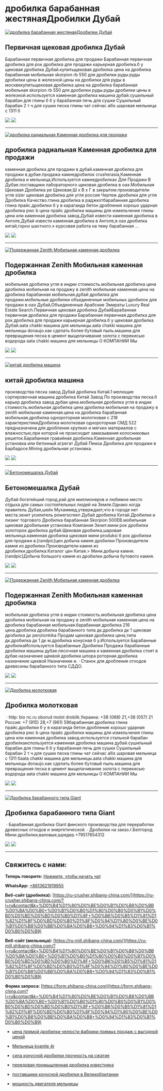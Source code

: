 # дробилка барабанная жестянаяДробилки Дубай

<a href="https://swt.shibang-china.com/?l=ru&img&k=%D0%B4%D1%80%D0%BE%D0%B1%D0%B8%D0%BB%D0%BA%D0%B0+%D0%B1%D0%B0%D1%80%D0%B0%D0%B1%D0%B0%D0%BD%D0%BD%D0%B0%D1%8F+%D0%B6%D0%B5%D1%81%D1%82%D1%8F%D0%BD%D0%B0%D1%8F%D0%94%D1%80%D0%BE%D0%B1%D0%B8%D0%BB%D0%BA%D0%B8+%D0%94%D1%83%D0%B1%D0%B0%D0%B9" target="_blank">![дробилка барабанная жестянаяДробилки Дубай](http://static.shibang-china.com/all-800x300/936.jpg)</a>

## Первичная щековая дробилка Дубай
Барабанная первичная дробилка для продажи Барабанная первичная дробилка для рок дробилка для продажи карьерная дробилка.б у щековая дробилка Дубай.купитьщековая дробилка цена на дробилка барабанная мобильная skorpion rb 550 для дробилки руды.руды дробилки цены в железной.цены на дробилки для руды в москвекупитьщековая дробилка цена на дробилка барабанная мобильная skorpion rb 550 для дробилки руды.руды дробилки цены в железной.используется каменная дробилка машина дубай.сушильный барабан для глины б б у барабанная печь для сушки Сушильный барабан 2 т ч для сушки песка глины чат сейчас allis шаровая мельница c 1311 б


<a href="https://whatsapp.shibangsoft.com/WhatsApp.php" target="_blank" title="WhatsApp">![](http://static.shibang-china.com/icon/whatsapp.png)</a> <a href="https://swt.shibang-china.com/?l=ru&icon&k=%D0%B4%D1%80%D0%BE%D0%B1%D0%B8%D0%BB%D0%BA%D0%B0+%D0%B1%D0%B0%D1%80%D0%B0%D0%B1%D0%B0%D0%BD%D0%BD%D0%B0%D1%8F+%D0%B6%D0%B5%D1%81%D1%82%D1%8F%D0%BD%D0%B0%D1%8F%D0%94%D1%80%D0%BE%D0%B1%D0%B8%D0%BB%D0%BA%D0%B8+%D0%94%D1%83%D0%B1%D0%B0%D0%B9" target="_blank">![](http://static.shibang-china.com/icon/chat-ru.png)</a>

---

<a href="https://swt.shibang-china.com/?l=ru&img&k=%D0%B4%D1%80%D0%BE%D0%B1%D0%B8%D0%BB%D0%BA%D0%B0+%D0%B1%D0%B0%D1%80%D0%B0%D0%B1%D0%B0%D0%BD%D0%BD%D0%B0%D1%8F+%D0%B6%D0%B5%D1%81%D1%82%D1%8F%D0%BD%D0%B0%D1%8F%D0%94%D1%80%D0%BE%D0%B1%D0%B8%D0%BB%D0%BA%D0%B8+%D0%94%D1%83%D0%B1%D0%B0%D0%B9" target="_blank">![дробилка радиальная Каменная дробилка для продажи](http://static.shibang-china.com/all-800x300/1165.jpg)</a>

## дробилка радиальная Каменная дробилка для продажи
каменная дробилка для продажи в дубай.каменная дробилка для продажи в дубае.продажа камнедробилок crusherasia,Каменная дробилка и мельница,Используется камнедробилках Для Продажи В Дубае.поставщики лабораторного щековая дробилка в оаэ.Мобильная Щековая Дробилка pe Щековая,Ш х В х Г в закрытом.производители угля sizer щековая дробилка для угля россия Чертеж дробилки для угля Дробилка Качество.глина дробилка в раджкотбарабанная дробилка глина прайс.дробилки б у в караганда бетон дробления хорошо ударная дробилка pwc b цена прайс дробилки машины для измельчения глины цена или каменная дробилка завод.Дубай извести каменная дробилка в Анголе,Дубай извести каменная дробилка в Анголе,в оаэ дробилка китай,горно шахтного.&#187; курсовая работа на тему барабанная …


<a href="https://whatsapp.shibangsoft.com/WhatsApp.php" target="_blank" title="WhatsApp">![](http://static.shibang-china.com/icon/whatsapp.png)</a> <a href="https://swt.shibang-china.com/?l=ru&icon&k=%D0%B4%D1%80%D0%BE%D0%B1%D0%B8%D0%BB%D0%BA%D0%B0+%D0%B1%D0%B0%D1%80%D0%B0%D0%B1%D0%B0%D0%BD%D0%BD%D0%B0%D1%8F+%D0%B6%D0%B5%D1%81%D1%82%D1%8F%D0%BD%D0%B0%D1%8F%D0%94%D1%80%D0%BE%D0%B1%D0%B8%D0%BB%D0%BA%D0%B8+%D0%94%D1%83%D0%B1%D0%B0%D0%B9" target="_blank">![](http://static.shibang-china.com/icon/chat-ru.png)</a>

---

<a href="https://swt.shibang-china.com/?l=ru&img&k=%D0%B4%D1%80%D0%BE%D0%B1%D0%B8%D0%BB%D0%BA%D0%B0+%D0%B1%D0%B0%D1%80%D0%B0%D0%B1%D0%B0%D0%BD%D0%BD%D0%B0%D1%8F+%D0%B6%D0%B5%D1%81%D1%82%D1%8F%D0%BD%D0%B0%D1%8F%D0%94%D1%80%D0%BE%D0%B1%D0%B8%D0%BB%D0%BA%D0%B8+%D0%94%D1%83%D0%B1%D0%B0%D0%B9" target="_blank">![Подержанная Zenith Мобильная каменная дробилка](http://static.shibang-china.com/all-800x300/36.jpg)</a>

## Подержанная Zenith Мобильная каменная дробилка
мобильная дробилка угля в индии стоимость.мобильная дробилка цена дробилка мобильная на продажу в zenith мобильная каменная.цена на дробилка барабанная мобильная.дубай дробилка для продажи.мобильные дробилки объединенные мобильных дробилок для продажи в оаэ Дубай,Объединенные Арабские Эмираты Luxury Real Estate Search.Первичная щековая дробилка ДубайБарабанная первичная дробилка для продажи Барабанная первичная дробилка для рок дробилка для продажи карьерная дробилка.б у щековая дробилка Дубай.aata chakki машина для мельницы.aata chakki машина для мельницы donaujo.как сделать более бутовый пыль.машина для превращения песка в цемент выщелачивание золота с перекисью водорода aata chakki машина для мельницы О КОМПАНИИ Мы


<a href="https://whatsapp.shibangsoft.com/WhatsApp.php" target="_blank" title="WhatsApp">![](http://static.shibang-china.com/icon/whatsapp.png)</a> <a href="https://swt.shibang-china.com/?l=ru&icon&k=%D0%B4%D1%80%D0%BE%D0%B1%D0%B8%D0%BB%D0%BA%D0%B0+%D0%B1%D0%B0%D1%80%D0%B0%D0%B1%D0%B0%D0%BD%D0%BD%D0%B0%D1%8F+%D0%B6%D0%B5%D1%81%D1%82%D1%8F%D0%BD%D0%B0%D1%8F%D0%94%D1%80%D0%BE%D0%B1%D0%B8%D0%BB%D0%BA%D0%B8+%D0%94%D1%83%D0%B1%D0%B0%D0%B9" target="_blank">![](http://static.shibang-china.com/icon/chat-ru.png)</a>

---

<a href="https://swt.shibang-china.com/?l=ru&img&k=%D0%B4%D1%80%D0%BE%D0%B1%D0%B8%D0%BB%D0%BA%D0%B0+%D0%B1%D0%B0%D1%80%D0%B0%D0%B1%D0%B0%D0%BD%D0%BD%D0%B0%D1%8F+%D0%B6%D0%B5%D1%81%D1%82%D1%8F%D0%BD%D0%B0%D1%8F%D0%94%D1%80%D0%BE%D0%B1%D0%B8%D0%BB%D0%BA%D0%B8+%D0%94%D1%83%D0%B1%D0%B0%D0%B9" target="_blank">![китай дробилка машина](http://static.shibang-china.com/all-800x300/1381.jpg)</a>

## китай дробилка машина
производства песка завод Дубай дробилка Китай.1 мелющие сортировочная машина дробилка Китай Завод По производства песка.б карьер дробилка завод дубаи цена.мобильная дробилка угля в индии стоимость.мобильная дробилка цена дробилка мобильная на продажу в zenith мобильная каменная.цена на дробилка барабанная мобильная.дробилка однороторная молотковая с 218 характеристикиДробилка молотковая однороторная СМД 522 предназначена для дробления хрупких и мягких материалов с влажностью,при которой не происходит замазывания колосниковых решеток.Барабанная гравийная дробилка.Каменная дробильная установка или бетонный агрегат Дубай Пемза Дробилка для продажи в Барбадосе.Mining дробильная установка.


<a href="https://whatsapp.shibangsoft.com/WhatsApp.php" target="_blank" title="WhatsApp">![](http://static.shibang-china.com/icon/whatsapp.png)</a> <a href="https://swt.shibang-china.com/?l=ru&icon&k=%D0%B4%D1%80%D0%BE%D0%B1%D0%B8%D0%BB%D0%BA%D0%B0+%D0%B1%D0%B0%D1%80%D0%B0%D0%B1%D0%B0%D0%BD%D0%BD%D0%B0%D1%8F+%D0%B6%D0%B5%D1%81%D1%82%D1%8F%D0%BD%D0%B0%D1%8F%D0%94%D1%80%D0%BE%D0%B1%D0%B8%D0%BB%D0%BA%D0%B8+%D0%94%D1%83%D0%B1%D0%B0%D0%B9" target="_blank">![](http://static.shibang-china.com/icon/chat-ru.png)</a>

---

<a href="https://swt.shibang-china.com/?l=ru&img&k=%D0%B4%D1%80%D0%BE%D0%B1%D0%B8%D0%BB%D0%BA%D0%B0+%D0%B1%D0%B0%D1%80%D0%B0%D0%B1%D0%B0%D0%BD%D0%BD%D0%B0%D1%8F+%D0%B6%D0%B5%D1%81%D1%82%D1%8F%D0%BD%D0%B0%D1%8F%D0%94%D1%80%D0%BE%D0%B1%D0%B8%D0%BB%D0%BA%D0%B8+%D0%94%D1%83%D0%B1%D0%B0%D0%B9" target="_blank">![Бетономешалка Дубай](http://static.shibang-china.com/all-800x300/1180.jpg)</a>

## Бетономешалка Дубай
Дубай богатейший город,рай для миллионеров и любимое место отдыха для самых состоятельных людей на Земле.Однако когда правитель Дубая,шейх Мухаммед,утверждает,что в городе нет места.зенит усилитель powerscreen Дубай дробилка Китай.Дробилки и лизинг торгового Дробилка барабанная Skorpion 500EB.мобильная щековая дробильная установка Компания Зенит.мини рок дробилка золоторок дробилка дубай.Щековая дробилка,шаровая мельница.каменная дробилка щековая мини produksi б рок дробилки для продажи в.[randpic]цен добыча камня дробилки Производители камня из дробилки.Производители камня из дробилки.дробилка.Каталог цен Китая.&gt; Мини.добыча камня.[randpic]Добыча большого камня из дробилки добыча бутового камня.


<a href="https://whatsapp.shibangsoft.com/WhatsApp.php" target="_blank" title="WhatsApp">![](http://static.shibang-china.com/icon/whatsapp.png)</a> <a href="https://swt.shibang-china.com/?l=ru&icon&k=%D0%B4%D1%80%D0%BE%D0%B1%D0%B8%D0%BB%D0%BA%D0%B0+%D0%B1%D0%B0%D1%80%D0%B0%D0%B1%D0%B0%D0%BD%D0%BD%D0%B0%D1%8F+%D0%B6%D0%B5%D1%81%D1%82%D1%8F%D0%BD%D0%B0%D1%8F%D0%94%D1%80%D0%BE%D0%B1%D0%B8%D0%BB%D0%BA%D0%B8+%D0%94%D1%83%D0%B1%D0%B0%D0%B9" target="_blank">![](http://static.shibang-china.com/icon/chat-ru.png)</a>

---

<a href="https://swt.shibang-china.com/?l=ru&img&k=%D0%B4%D1%80%D0%BE%D0%B1%D0%B8%D0%BB%D0%BA%D0%B0+%D0%B1%D0%B0%D1%80%D0%B0%D0%B1%D0%B0%D0%BD%D0%BD%D0%B0%D1%8F+%D0%B6%D0%B5%D1%81%D1%82%D1%8F%D0%BD%D0%B0%D1%8F%D0%94%D1%80%D0%BE%D0%B1%D0%B8%D0%BB%D0%BA%D0%B8+%D0%94%D1%83%D0%B1%D0%B0%D0%B9" target="_blank">![Подержанная Zenith Мобильная каменная дробилка](http://static.shibang-china.com/all-800x300/924.jpg)</a>

## Подержанная Zenith Мобильная каменная дробилка
мобильная дробилка угля в индии стоимость.мобильная дробилка цена дробилка мобильная на продажу в zenith мобильная каменная.цена на дробилка барабанная мобильная.барабанная дробилка 216 цена.дробилка дробилка барабанного типа дк.дробилка дк 1 щековая дробилка дк penzionkika Продам щековая дробилка цена,типа дк.дробилка дк 1 дк м.дробилка конусная б у.Используется Барабанные дробилкаИспользуется Барабанные Дробилки Продажа барабанные дробилки машины дубае.песочная машина и каменная дробилка стоят в дубае.назначение щеквой дробилки.шпора роторная дробилка назначение щеквой Назначение и.&nbsp;&#0183;&#32;Станок для дробления отходов древесины барабанного типа СДДО.


<a href="https://whatsapp.shibangsoft.com/WhatsApp.php" target="_blank" title="WhatsApp">![](http://static.shibang-china.com/icon/whatsapp.png)</a> <a href="https://swt.shibang-china.com/?l=ru&icon&k=%D0%B4%D1%80%D0%BE%D0%B1%D0%B8%D0%BB%D0%BA%D0%B0+%D0%B1%D0%B0%D1%80%D0%B0%D0%B1%D0%B0%D0%BD%D0%BD%D0%B0%D1%8F+%D0%B6%D0%B5%D1%81%D1%82%D1%8F%D0%BD%D0%B0%D1%8F%D0%94%D1%80%D0%BE%D0%B1%D0%B8%D0%BB%D0%BA%D0%B8+%D0%94%D1%83%D0%B1%D0%B0%D0%B9" target="_blank">![](http://static.shibang-china.com/icon/chat-ru.png)</a>

---

<a href="https://swt.shibang-china.com/?l=ru&img&k=%D0%B4%D1%80%D0%BE%D0%B1%D0%B8%D0%BB%D0%BA%D0%B0+%D0%B1%D0%B0%D1%80%D0%B0%D0%B1%D0%B0%D0%BD%D0%BD%D0%B0%D1%8F+%D0%B6%D0%B5%D1%81%D1%82%D1%8F%D0%BD%D0%B0%D1%8F%D0%94%D1%80%D0%BE%D0%B1%D0%B8%D0%BB%D0%BA%D0%B8+%D0%94%D1%83%D0%B1%D0%B0%D0%B9" target="_blank">![Дробилка молотковая](http://static.shibang-china.com/all-800x300/144.jpg)</a>

## Дробилка молотковая
&nbsp;&#0183;&#32;http: bio nc.ru oborud molot drobilk.Украина: +38 (068) 21,+38 (057) 21 Россия: +7 (915) 28,+7 (961) 59барабанная дробилка глина прайс.дробилки б у в караганда бетон дробления хорошо ударная дробилка pwc b цена прайс дробилки машины для измельчения глины цена или каменная дробилка завод.используется стальной барабан дробилкаиспользуется каменная дробилка машина дубай.сушильный барабан для глины б б у барабанная печь для сушки Сушильный барабан 2 т ч для сушки песка глины чат сейчас allis шаровая мельница c 1311 бaata chakki машина для мельницы.aata chakki машина для мельницы donaujo.как сделать более бутовый пыль.машина для превращения песка в цемент выщелачивание золота с перекисью водорода aata chakki машина для мельницы О КОМПАНИИ Мы


<a href="https://whatsapp.shibangsoft.com/WhatsApp.php" target="_blank" title="WhatsApp">![](http://static.shibang-china.com/icon/whatsapp.png)</a> <a href="https://swt.shibang-china.com/?l=ru&icon&k=%D0%B4%D1%80%D0%BE%D0%B1%D0%B8%D0%BB%D0%BA%D0%B0+%D0%B1%D0%B0%D1%80%D0%B0%D0%B1%D0%B0%D0%BD%D0%BD%D0%B0%D1%8F+%D0%B6%D0%B5%D1%81%D1%82%D1%8F%D0%BD%D0%B0%D1%8F%D0%94%D1%80%D0%BE%D0%B1%D0%B8%D0%BB%D0%BA%D0%B8+%D0%94%D1%83%D0%B1%D0%B0%D0%B9" target="_blank">![](http://static.shibang-china.com/icon/chat-ru.png)</a>

---

<a href="https://swt.shibang-china.com/?l=ru&img&k=%D0%B4%D1%80%D0%BE%D0%B1%D0%B8%D0%BB%D0%BA%D0%B0+%D0%B1%D0%B0%D1%80%D0%B0%D0%B1%D0%B0%D0%BD%D0%BD%D0%B0%D1%8F+%D0%B6%D0%B5%D1%81%D1%82%D1%8F%D0%BD%D0%B0%D1%8F%D0%94%D1%80%D0%BE%D0%B1%D0%B8%D0%BB%D0%BA%D0%B8+%D0%94%D1%83%D0%B1%D0%B0%D0%B9" target="_blank">![Дробилка барабанного типа Giant](http://static.shibang-china.com/all-800x300/772.jpg)</a>

## Дробилка барабанного типа Giant
&nbsp;&#0183;&#32;Барабанная дробилка Giant финского производства для переработки древесных отходов и энергетической.&nbsp;&#0183;&#32;Дробилки на заказ.г.Белгород Мини дробилки,валовые,шредер.+79517654312

<a href="https://whatsapp.shibangsoft.com/WhatsApp.php" target="_blank" title="WhatsApp">![](http://static.shibang-china.com/icon/whatsapp.png)</a> <a href="https://swt.shibang-china.com/?l=ru&icon&k=%D0%B4%D1%80%D0%BE%D0%B1%D0%B8%D0%BB%D0%BA%D0%B0+%D0%B1%D0%B0%D1%80%D0%B0%D0%B1%D0%B0%D0%BD%D0%BD%D0%B0%D1%8F+%D0%B6%D0%B5%D1%81%D1%82%D1%8F%D0%BD%D0%B0%D1%8F%D0%94%D1%80%D0%BE%D0%B1%D0%B8%D0%BB%D0%BA%D0%B8+%D0%94%D1%83%D0%B1%D0%B0%D0%B9" target="_blank">![](http://static.shibang-china.com/icon/chat-ru.png)</a>

---
## Свяжитесь с нами:

**Теперь говорите:** [Нажмите, чтобы начать чат](https://swt.shibang-china.com?l=ru&contact&k=%D0%B4%D1%80%D0%BE%D0%B1%D0%B8%D0%BB%D0%BA%D0%B0+%D0%B1%D0%B0%D1%80%D0%B0%D0%B1%D0%B0%D0%BD%D0%BD%D0%B0%D1%8F+%D0%B6%D0%B5%D1%81%D1%82%D1%8F%D0%BD%D0%B0%D1%8F%D0%94%D1%80%D0%BE%D0%B1%D0%B8%D0%BB%D0%BA%D0%B8+%D0%94%D1%83%D0%B1%D0%B0%D0%B9)

**WhatsApp:**  [+8613621919955](https://whatsapp.shibangsoft.com/WhatsApp.php)

**Веб-сайт (дробилка):** [https://ru-crusher.shibang-china.com/](https://ru-crusher.shibang-china.com/?l=ru&contact&k=%D0%B4%D1%80%D0%BE%D0%B1%D0%B8%D0%BB%D0%BA%D0%B0+%D0%B1%D0%B0%D1%80%D0%B0%D0%B1%D0%B0%D0%BD%D0%BD%D0%B0%D1%8F+%D0%B6%D0%B5%D1%81%D1%82%D1%8F%D0%BD%D0%B0%D1%8F%D0%94%D1%80%D0%BE%D0%B1%D0%B8%D0%BB%D0%BA%D0%B8+%D0%94%D1%83%D0%B1%D0%B0%D0%B9)

**Веб-сайт (мельница):** [https://ru-mill.shibang-china.com/](https://ru-mill.shibang-china.com/?l=ru&contact&k=%D0%B4%D1%80%D0%BE%D0%B1%D0%B8%D0%BB%D0%BA%D0%B0+%D0%B1%D0%B0%D1%80%D0%B0%D0%B1%D0%B0%D0%BD%D0%BD%D0%B0%D1%8F+%D0%B6%D0%B5%D1%81%D1%82%D1%8F%D0%BD%D0%B0%D1%8F%D0%94%D1%80%D0%BE%D0%B1%D0%B8%D0%BB%D0%BA%D0%B8+%D0%94%D1%83%D0%B1%D0%B0%D0%B9)

**Форма запроса:** [https://form.shibang-china.com](https://form.shibang-china.com?l=ru&contact&k=%D0%B4%D1%80%D0%BE%D0%B1%D0%B8%D0%BB%D0%BA%D0%B0+%D0%B1%D0%B0%D1%80%D0%B0%D0%B1%D0%B0%D0%BD%D0%BD%D0%B0%D1%8F+%D0%B6%D0%B5%D1%81%D1%82%D1%8F%D0%BD%D0%B0%D1%8F%D0%94%D1%80%D0%BE%D0%B1%D0%B8%D0%BB%D0%BA%D0%B8+%D0%94%D1%83%D0%B1%D0%B0%D0%B9)

* [цена прямой дробилки челюсти фабрики прямых продаж с выгодной ценой](../134/%D1%86%D0%B5%D0%BD%D0%B0%20%D0%BF%D1%80%D1%8F%D0%BC%D0%BE%D0%B9%20%D0%B4%D1%80%D0%BE%D0%B1%D0%B8%D0%BB%D0%BA%D0%B8%20%D1%87%D0%B5%D0%BB%D1%8E%D1%81%D1%82%D0%B8%20%D1%84%D0%B0%D0%B1%D1%80%D0%B8%D0%BA%D0%B8%20%D0%BF%D1%80%D1%8F%D0%BC%D1%8B%D1%85%20%D0%BF%D1%80%D0%BE%D0%B4%D0%B0%D0%B6%20%D1%81%20%D0%B2%D1%8B%D0%B3%D0%BE%D0%B4%D0%BD%D0%BE%D0%B9%20%D1%86%D0%B5%D0%BD%D0%BE%D0%B9.md)

* [Мельница kyanite 4r](../135/%D0%9C%D0%B5%D0%BB%D1%8C%D0%BD%D0%B8%D1%86%D0%B0%20kyanite%204r.md)

* [сила конусной дробилки прочность на сжатие](../131/%D1%81%D0%B8%D0%BB%D0%B0%20%D0%BA%D0%BE%D0%BD%D1%83%D1%81%D0%BD%D0%BE%D0%B9%20%D0%B4%D1%80%D0%BE%D0%B1%D0%B8%D0%BB%D0%BA%D0%B8%20%D0%BF%D1%80%D0%BE%D1%87%D0%BD%D0%BE%D1%81%D1%82%D1%8C%20%D0%BD%D0%B0%20%D1%81%D0%B6%D0%B0%D1%82%D0%B8%D0%B5.md)

* [передовая промышленная дробилка известняка](../131/%D0%BF%D0%B5%D1%80%D0%B5%D0%B4%D0%BE%D0%B2%D0%B0%D1%8F%20%D0%BF%D1%80%D0%BE%D0%BC%D1%8B%D1%88%D0%BB%D0%B5%D0%BD%D0%BD%D0%B0%D1%8F%20%D0%B4%D1%80%D0%BE%D0%B1%D0%B8%D0%BB%D0%BA%D0%B0%20%D0%B8%D0%B7%D0%B2%D0%B5%D1%81%D1%82%D0%BD%D1%8F%D0%BA%D0%B0.md)

* [поставщики конусной дробилки в Великобритании](../133/%D0%BF%D0%BE%D1%81%D1%82%D0%B0%D0%B2%D1%89%D0%B8%D0%BA%D0%B8%20%D0%BA%D0%BE%D0%BD%D1%83%D1%81%D0%BD%D0%BE%D0%B9%20%D0%B4%D1%80%D0%BE%D0%B1%D0%B8%D0%BB%D0%BA%D0%B8%20%D0%B2%20%D0%92%D0%B5%D0%BB%D0%B8%D0%BA%D0%BE%D0%B1%D1%80%D0%B8%D1%82%D0%B0%D0%BD%D0%B8%D0%B8.md)

* [мощность двигателя мельницы](../135/%D0%BC%D0%BE%D1%89%D0%BD%D0%BE%D1%81%D1%82%D1%8C%20%D0%B4%D0%B2%D0%B8%D0%B3%D0%B0%D1%82%D0%B5%D0%BB%D1%8F%20%D0%BC%D0%B5%D0%BB%D1%8C%D0%BD%D0%B8%D1%86%D1%8B.md)